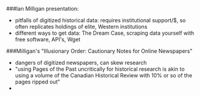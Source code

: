 ###Ian Milligan presentation:

* pitfalls of digitized historical data: requires institutional support/$, so often replicates holdings of elite, Western institutions
* different ways to get data: The Dream Case, scraping data yourself with free software, API's, Wget

###Milligan's "Illusionary Order: Cautionary Notes for Online Newspapers"

* dangers of digitized newspapers, can skew research
* "using Pages of the Past uncritically for historical research is akin to using a volume of the Canadian Historical Review with 10% or so of the pages ripped out"
* 
